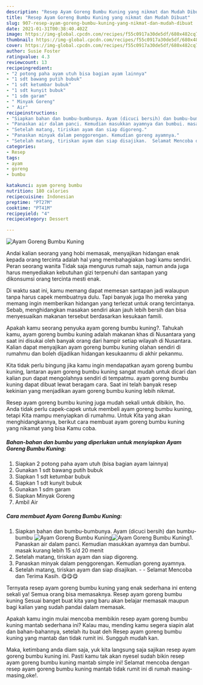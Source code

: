 ```yaml
---
description: "Resep Ayam Goreng Bumbu Kuning yang nikmat dan Mudah Dibuat"
title: "Resep Ayam Goreng Bumbu Kuning yang nikmat dan Mudah Dibuat"
slug: 907-resep-ayam-goreng-bumbu-kuning-yang-nikmat-dan-mudah-dibuat
date: 2021-01-31T00:38:40.402Z
image: https://img-global.cpcdn.com/recipes/f55c0917a30de5df/680x482cq70/ayam-goreng-bumbu-kuning-foto-resep-utama.jpg
thumbnail: https://img-global.cpcdn.com/recipes/f55c0917a30de5df/680x482cq70/ayam-goreng-bumbu-kuning-foto-resep-utama.jpg
cover: https://img-global.cpcdn.com/recipes/f55c0917a30de5df/680x482cq70/ayam-goreng-bumbu-kuning-foto-resep-utama.jpg
author: Susie Foster
ratingvalue: 4.3
reviewcount: 13
recipeingredient:
- "2 potong paha ayam utuh bisa bagian ayam lainnya"
- "1 sdt bawang putih bubuk"
- "1 sdt ketumbar bubuk"
- "1 sdt kunyit bubuk"
- "1 sdm garam"
- " Minyak Goreng"
- " Air"
recipeinstructions:
- "Siapkan bahan dan bumbu-bumbunya. Ayam (dicuci bersih) dan bumbu-bumbu"
- "Panaskan air dalam panci. Kemudian masukkan ayamnya dan bumbui. masak kurang lebih 15 s/d 20 menit"
- "Setelah matang, tiriskan ayam dan siap digoreng."
- "Panaskan minyak dalam penggorengan. Kemudian goreng ayamnya."
- "Setelah matang, tiriskan ayam dan siap disajikan.  Selamat Mencoba dan Terima Kasih. 😋😋😋"
categories:
- Resep
tags:
- ayam
- goreng
- bumbu

katakunci: ayam goreng bumbu 
nutrition: 180 calories
recipecuisine: Indonesian
preptime: "PT27M"
cooktime: "PT41M"
recipeyield: "4"
recipecategory: Dessert

---
```



![Ayam Goreng Bumbu Kuning](https://img-global.cpcdn.com/recipes/f55c0917a30de5df/680x482cq70/ayam-goreng-bumbu-kuning-foto-resep-utama.jpg)

Andai kalian seorang yang hobi memasak, menyajikan hidangan enak kepada orang tercinta adalah hal yang membahagiakan bagi kamu sendiri. Peran seorang  wanita Tidak saja mengurus rumah saja, namun anda juga harus menyediakan kebutuhan gizi terpenuhi dan santapan yang dikonsumsi orang tercinta mesti enak.

Di waktu  saat ini, kamu memang dapat memesan santapan jadi walaupun tanpa harus capek membuatnya dulu. Tapi banyak juga lho mereka yang memang ingin memberikan hidangan yang terlezat untuk orang tercintanya. Sebab, menghidangkan masakan sendiri akan jauh lebih bersih dan bisa menyesuaikan makanan tersebut berdasarkan kesukaan famili. 



Apakah kamu seorang penyuka ayam goreng bumbu kuning?. Tahukah kamu, ayam goreng bumbu kuning adalah makanan khas di Nusantara yang saat ini disukai oleh banyak orang dari hampir setiap wilayah di Nusantara. Kalian dapat menyajikan ayam goreng bumbu kuning olahan sendiri di rumahmu dan boleh dijadikan hidangan kesukaanmu di akhir pekanmu.

Kita tidak perlu bingung jika kamu ingin mendapatkan ayam goreng bumbu kuning, lantaran ayam goreng bumbu kuning sangat mudah untuk dicari dan kalian pun dapat mengolahnya sendiri di tempatmu. ayam goreng bumbu kuning dapat dibuat lewat beragam cara. Saat ini telah banyak resep kekinian yang menjadikan ayam goreng bumbu kuning lebih nikmat.

Resep ayam goreng bumbu kuning juga mudah sekali untuk dibikin, lho. Anda tidak perlu capek-capek untuk membeli ayam goreng bumbu kuning, tetapi Kita mampu menyiapkan di rumahmu. Untuk Kita yang akan menghidangkannya, berikut cara membuat ayam goreng bumbu kuning yang nikamat yang bisa Kamu coba.

<!--inarticleads1-->

##### Bahan-bahan dan bumbu yang diperlukan untuk menyiapkan Ayam Goreng Bumbu Kuning:

1. Siapkan 2 potong paha ayam utuh (bisa bagian ayam lainnya)
1. Gunakan 1 sdt bawang putih bubuk
1. Siapkan 1 sdt ketumbar bubuk
1. Siapkan 1 sdt kunyit bubuk
1. Gunakan 1 sdm garam
1. Siapkan  Minyak Goreng
1. Ambil  Air




<!--inarticleads2-->

##### Cara membuat Ayam Goreng Bumbu Kuning:

1. Siapkan bahan dan bumbu-bumbunya. Ayam (dicuci bersih) dan bumbu-bumbu
<img src="https://img-global.cpcdn.com/steps/a8aa425263c2c157/160x128cq70/ayam-goreng-bumbu-kuning-langkah-memasak-1-foto.jpg" alt="Ayam Goreng Bumbu Kuning"><img src="https://img-global.cpcdn.com/steps/9b38707af1e7c434/160x128cq70/ayam-goreng-bumbu-kuning-langkah-memasak-1-foto.jpg" alt="Ayam Goreng Bumbu Kuning">1. Panaskan air dalam panci. Kemudian masukkan ayamnya dan bumbui. masak kurang lebih 15 s/d 20 menit
1. Setelah matang, tiriskan ayam dan siap digoreng.
1. Panaskan minyak dalam penggorengan. Kemudian goreng ayamnya.
1. Setelah matang, tiriskan ayam dan siap disajikan. -  - Selamat Mencoba dan Terima Kasih. 😋😋😋




Ternyata resep ayam goreng bumbu kuning yang enak sederhana ini enteng sekali ya! Semua orang bisa memasaknya. Resep ayam goreng bumbu kuning Sesuai banget buat kita yang baru akan belajar memasak maupun bagi kalian yang sudah pandai dalam memasak.

Apakah kamu ingin mulai mencoba membikin resep ayam goreng bumbu kuning mantab sederhana ini? Kalau mau, mending kamu segera siapin alat dan bahan-bahannya, setelah itu buat deh Resep ayam goreng bumbu kuning yang mantab dan tidak rumit ini. Sungguh mudah kan. 

Maka, ketimbang anda diam saja, yuk kita langsung saja sajikan resep ayam goreng bumbu kuning ini. Pasti kamu tak akan nyesel sudah bikin resep ayam goreng bumbu kuning mantab simple ini! Selamat mencoba dengan resep ayam goreng bumbu kuning mantab tidak rumit ini di rumah masing-masing,oke!.


